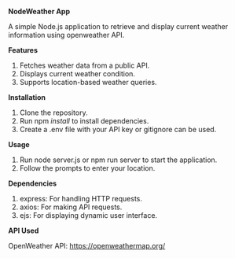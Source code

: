 **NodeWeather App**

A simple Node.js application to retrieve and display current weather information using openweather API.

**Features**

1. Fetches weather data from a public API.
2. Displays current weather condition.
3. Supports location-based weather queries.

**Installation**

1. Clone the repository.
2. Run npm *install* to install dependencies.
3. Create a .env file with your API key or gitignore can be used.

**Usage**

1. Run node server.js or npm run server to start the application.
2. Follow the prompts to enter your location.

**Dependencies**

1. express: For handling HTTP requests.
2. axios: For making API requests.
3. ejs: For displaying  dynamic user interface.

**API Used**

OpenWeather API: https://openweathermap.org/